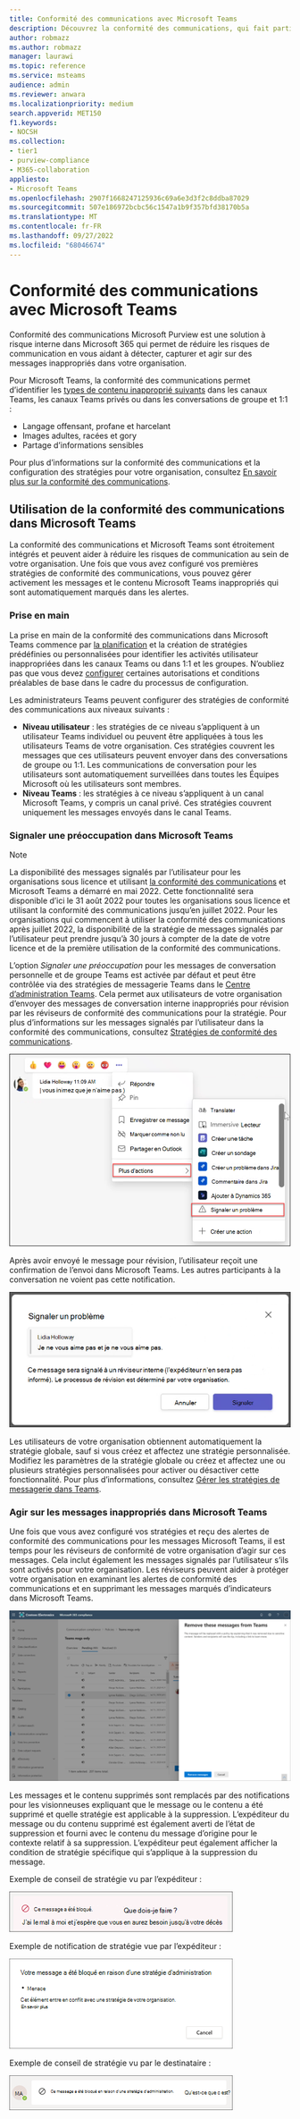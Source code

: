 ```yaml
---
title: Conformité des communications avec Microsoft Teams
description: Découvrez la conformité des communications, qui fait partie de l’ensemble de solutions à risque interne, du point de vue de Microsoft Teams (cela fait partie des fonctionnalités de conformité des communications M365).
author: robmazz
ms.author: robmazz
manager: laurawi
ms.topic: reference
ms.service: msteams
audience: admin
ms.reviewer: anwara
ms.localizationpriority: medium
search.appverid: MET150
f1.keywords:
- NOCSH
ms.collection:
- tier1
- purview-compliance
- M365-collaboration
appliesto:
- Microsoft Teams
ms.openlocfilehash: 2907f1668247125936c69a6e3d3f2c8ddba87029
ms.sourcegitcommit: 507e186972bcbc56c1547a1b9f357bfd38170b5a
ms.translationtype: MT
ms.contentlocale: fr-FR
ms.lasthandoff: 09/27/2022
ms.locfileid: "68046674"
---
```

# <a name="communication-compliance-with-microsoft-teams"></a>Conformité des communications avec Microsoft Teams

Conformité des communications Microsoft Purview est une solution à risque interne dans Microsoft 365 qui permet de réduire les risques de communication en vous aidant à détecter, capturer et agir sur des messages inappropriés dans votre organisation.

Pour Microsoft Teams, la conformité des communications permet d’identifier les [types de contenu inapproprié suivants](/microsoft-365/compliance/communication-compliance-feature-reference) dans les canaux Teams, les canaux Teams privés ou dans les conversations de groupe et 1:1 :

- Langage offensant, profane et harcelant
- Images adultes, racées et gory
- Partage d’informations sensibles

Pour plus d’informations sur la conformité des communications et la configuration des stratégies pour votre organisation, consultez [En savoir plus sur la conformité des communications](/microsoft-365/compliance/communication-compliance).

## <a name="how-to-use-communication-compliance-in-microsoft-teams"></a>Utilisation de la conformité des communications dans Microsoft Teams

La conformité des communications et Microsoft Teams sont étroitement intégrés et peuvent aider à réduire les risques de communication au sein de votre organisation. Une fois que vous avez configuré vos premières stratégies de conformité des communications, vous pouvez gérer activement les messages et le contenu Microsoft Teams inappropriés qui sont automatiquement marqués dans les alertes.

### <a name="getting-started"></a>Prise en main

La prise en main de la conformité des communications dans Microsoft Teams commence par [la planification](/microsoft-365/compliance/communication-compliance-plan) et la création de stratégies prédéfinies ou personnalisées pour identifier les activités utilisateur inappropriées dans les canaux Teams ou dans 1:1 et les groupes. N’oubliez pas que vous devez [configurer](/microsoft-365/compliance/communication-compliance-configure) certaines autorisations et conditions préalables de base dans le cadre du processus de configuration.

Les administrateurs Teams peuvent configurer des stratégies de conformité des communications aux niveaux suivants :

- **Niveau utilisateur** : les stratégies de ce niveau s’appliquent à un utilisateur Teams individuel ou peuvent être appliquées à tous les utilisateurs Teams de votre organisation. Ces stratégies couvrent les messages que ces utilisateurs peuvent envoyer dans des conversations de groupe ou 1:1. Les communications de conversation pour les utilisateurs sont automatiquement surveillées dans toutes les Équipes Microsoft où les utilisateurs sont membres.
- **Niveau Teams** : les stratégies à ce niveau s’appliquent à un canal Microsoft Teams, y compris un canal privé. Ces stratégies couvrent uniquement les messages envoyés dans le canal Teams.

### <a name="report-a-concern-in-microsoft-teams"></a>Signaler une préoccupation dans Microsoft Teams

>[!NOTE]
>La disponibilité des messages signalés par l’utilisateur pour les organisations sous licence et utilisant [la conformité des communications](/microsoft-365/compliance/communication-compliance-configure#subscriptions-and-licensing) et Microsoft Teams a démarré en mai 2022. Cette fonctionnalité sera disponible d’ici le 31 août 2022 pour toutes les organisations sous licence et utilisant la conformité des communications jusqu’en juillet 2022. Pour les organisations qui commencent à utiliser la conformité des communications après juillet 2022, la disponibilité de la stratégie de messages signalés par l’utilisateur peut prendre jusqu’à 30 jours à compter de la date de votre licence et de la première utilisation de la conformité des communications.

L’option *Signaler une préoccupation* pour les messages de conversation personnelle et de groupe Teams est activée par défaut et peut être contrôlée via des stratégies de messagerie Teams dans le [Centre d’administration Teams](/microsoftteams/manage-teams-in-modern-portal). Cela permet aux utilisateurs de votre organisation d’envoyer des messages de conversation interne inappropriés pour révision par les réviseurs de conformité des communications pour la stratégie. Pour plus d’informations sur les messages signalés par l’utilisateur dans la conformité des communications, consultez [Stratégies de conformité des communications](/microsoft-365/compliance/communication-compliance-policies#user-reported-messages-policy).

![Signaler un menu d’inquiétude.](./media/communication-compliance-report-a-concern-full-menu.png)

Après avoir envoyé le message pour révision, l’utilisateur reçoit une confirmation de l’envoi dans Microsoft Teams. Les autres participants à la conversation ne voient pas cette notification.

![Signalez une confirmation de préoccupation.](./media/communication-compliance-report-a-concern.png)

Les utilisateurs de votre organisation obtiennent automatiquement la stratégie globale, sauf si vous créez et affectez une stratégie personnalisée. Modifiez les paramètres de la stratégie globale ou créez et affectez une ou plusieurs stratégies personnalisées pour activer ou désactiver cette fonctionnalité. Pour plus d’informations, consultez [Gérer les stratégies de messagerie dans Teams](/microsoftteams/messaging-policies-in-teams).

### <a name="act-on-inappropriate-messages-in-microsoft-teams"></a>Agir sur les messages inappropriés dans Microsoft Teams

Une fois que vous avez configuré vos stratégies et reçu des alertes de conformité des communications pour les messages Microsoft Teams, il est temps pour les réviseurs de conformité de votre organisation d’agir sur ces messages. Cela inclut également les messages signalés par l’utilisateur s’ils sont activés pour votre organisation. Les réviseurs peuvent aider à protéger votre organisation en examinant les alertes de conformité des communications et en supprimant les messages marqués d’indicateurs dans Microsoft Teams.

![Supprimez un message dans Teams.](./media/communication-compliance-remove-teams-message.png)

Les messages et le contenu supprimés sont remplacés par des notifications pour les visionneuses expliquant que le message ou le contenu a été supprimé et quelle stratégie est applicable à la suppression. L’expéditeur du message ou du contenu supprimé est également averti de l’état de suppression et fourni avec le contenu du message d’origine pour le contexte relatif à sa suppression. L’expéditeur peut également afficher la condition de stratégie spécifique qui s’applique à la suppression du message.

Exemple de conseil de stratégie vu par l’expéditeur :

![Conseil de stratégie pour l’expéditeur.](./media/communication-compliance-warning-1.png)

Exemple de notification de stratégie vue par l’expéditeur :

![Informations de condition de stratégie pour l’expéditeur.](./media/communication-compliance-warning-2.png)

Exemple de conseil de stratégie vu par le destinataire :

![Conseil de stratégie pour le destinataire.](./media/communication-compliance-warning-3.png)